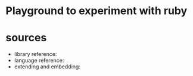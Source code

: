 # Playground to experiment with ruby
# sources
* library reference:
* language reference: 
* extending and embedding: